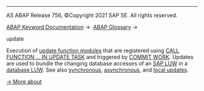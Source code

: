   

* * *

AS ABAP Release 756, ©Copyright 2021 SAP SE. All rights reserved.

[ABAP Keyword Documentation](javascript:call_link\('abenabap.htm'\)) →  [ABAP Glossary](javascript:call_link\('abenabap_glossary.htm'\)) → 

update

Execution of [update function modules](javascript:call_link\('abenupdate_function_module_glosry.htm'\) "Glossary Entry") that are registered using [CALL FUNCTION ... IN UPDATE TASK](javascript:call_link\('abapcall_function_update.htm'\)) and triggered by [COMMIT WORK](javascript:call_link\('abapcommit.htm'\)). Updates are used to bundle the changing database accesses of an [SAP LUW](javascript:call_link\('abensap_luw_glosry.htm'\) "Glossary Entry") in a [database LUW](javascript:call_link\('abendatabase_luw_glosry.htm'\) "Glossary Entry"). See also [synchronous](javascript:call_link\('abensynchronous_update_glosry.htm'\) "Glossary Entry"), [asynchronous](javascript:call_link\('abenasynchronous_update_glosry.htm'\) "Glossary Entry"), and [local updates](javascript:call_link\('abenlocal_update_glosry.htm'\) "Glossary Entry").

[→ More about](javascript:call_link\('abensap_luw.htm'\))